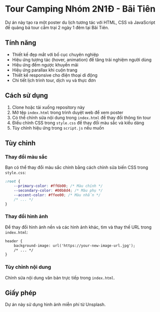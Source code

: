 # Tour Camping Nhóm 2N1Đ - Bãi Tiên

Dự án này tạo ra một poster du lịch tương tác với HTML, CSS và JavaScript để quảng bá tour cắm trại 2 ngày 1 đêm tại Bãi Tiên.

## Tính năng

- Thiết kế đẹp mắt với bố cục chuyên nghiệp
- Hiệu ứng tương tác (hover, animation) để tăng trải nghiệm người dùng
- Hiệu ứng đếm ngược khuyến mãi
- Hiệu ứng parallax khi cuộn trang
- Thiết kế responsive cho điện thoại di động
- Chi tiết lịch trình tour, dịch vụ và thực đơn

## Cách sử dụng

1. Clone hoặc tải xuống repository này
2. Mở tệp `index.html` trong trình duyệt web để xem poster
3. Có thể chỉnh sửa nội dung trong `index.html` để thay đổi thông tin tour
4. Điều chỉnh CSS trong `style.css` để thay đổi màu sắc và kiểu dáng
5. Tùy chỉnh hiệu ứng trong `script.js` nếu muốn

## Tùy chỉnh

### Thay đổi màu sắc

Bạn có thể thay đổi màu sắc chính bằng cách chỉnh sửa biến CSS trong `style.css`:

```css
:root {
    --primary-color: #ff6b00; /* Màu chính */
    --secondary-color: #00b8d4; /* Màu phụ */
    --accent-color: #ffee00; /* Màu nhấn */
    /* ... */
}
```

### Thay đổi hình ảnh

Để thay đổi hình ảnh nền và các hình ảnh khác, tìm và thay thế URL trong `index.html`:

```html
header {
    background-image: url('https://your-new-image-url.jpg');
    /* ... */
}
```

### Tùy chỉnh nội dung

Chỉnh sửa nội dung văn bản trực tiếp trong `index.html`.

## Giấy phép

Dự án này sử dụng hình ảnh miễn phí từ Unsplash. 